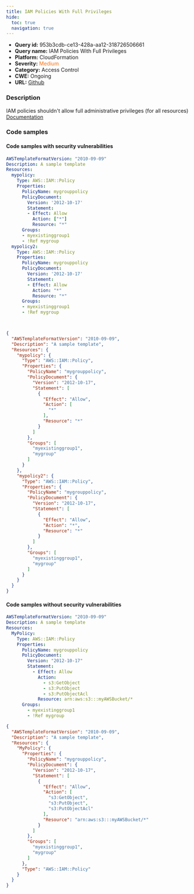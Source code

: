 ```yaml
---
title: IAM Policies With Full Privileges
hide:
  toc: true
  navigation: true
---
```


<style>
  .highlight .hll {
    background-color: #ff171742;
  }
  .md-content {
    max-width: 1100px;
    margin: 0 auto;
  }
</style>

-   **Query id:** 953b3cdb-ce13-428a-aa12-318726506661
-   **Query name:** IAM Policies With Full Privileges
-   **Platform:** CloudFormation
-   **Severity:** <span style="color:#ff7213">Medium</span>
-   **Category:** Access Control
-   **CWE:** Ongoing
-   **URL:** [Github](https://github.com/Checkmarx/kics/tree/master/assets/queries/cloudFormation/aws/iam_policies_with_full_privileges)

### Description
IAM policies shouldn't allow full administrative privileges (for all resources)<br>
[Documentation](https://docs.aws.amazon.com/AWSCloudFormation/latest/UserGuide/aws-resource-iam-policy.html)

### Code samples
#### Code samples with security vulnerabilities
```yaml title="Positive test num. 1 - yaml file" hl_lines="8 21"
AWSTemplateFormatVersion: "2010-09-09"
Description: A sample template
Resources:
  mypolicy:
    Type: AWS::IAM::Policy
    Properties:
      PolicyName: mygrouppolicy
      PolicyDocument:
        Version: '2012-10-17'
        Statement:
        - Effect: Allow
          Action: ["*"]
          Resource: "*"
      Groups:
      - myexistinggroup1
      - !Ref mygroup
  mypolicy2:
    Type: AWS::IAM::Policy
    Properties:
      PolicyName: mygrouppolicy
      PolicyDocument:
        Version: '2012-10-17'
        Statement:
        - Effect: Allow
          Action: "*"
          Resource: "*"
      Groups:
      - myexistinggroup1
      - !Ref mygroup




```
```json title="Positive test num. 2 - json file" hl_lines="9 31"
{
  "AWSTemplateFormatVersion": "2010-09-09",
  "Description": "A sample template",
  "Resources": {
    "mypolicy": {
      "Type": "AWS::IAM::Policy",
      "Properties": {
        "PolicyName": "mygrouppolicy",
        "PolicyDocument": {
          "Version": "2012-10-17",
          "Statement": [
            {
              "Effect": "Allow",
              "Action": [
                "*"
              ],
              "Resource": "*"
            }
          ]
        },
        "Groups": [
          "myexistinggroup1",
          "mygroup"
        ]
      }
    },
    "mypolicy2": {
      "Type": "AWS::IAM::Policy",
      "Properties": {
        "PolicyName": "mygrouppolicy",
        "PolicyDocument": {
          "Version": "2012-10-17",
          "Statement": [
            {
              "Effect": "Allow",
              "Action": "*",
              "Resource": "*"
            }
          ]
        },
        "Groups": [
          "myexistinggroup1",
          "mygroup"
        ]
      }
    }
  }
}

```


#### Code samples without security vulnerabilities
```yaml title="Negative test num. 1 - yaml file"
AWSTemplateFormatVersion: "2010-09-09"
Description: A sample template
Resources:
  MyPolicy:
    Type: AWS::IAM::Policy
    Properties:
      PolicyName: mygrouppolicy
      PolicyDocument:
        Version: "2012-10-17"
        Statement:
          - Effect: Allow
            Action:
              - s3:GetObject
              - s3:PutObject
              - s3:PutObjectAcl
            Resource: arn:aws:s3:::myAWSBucket/*
      Groups:
        - myexistinggroup1
        - !Ref mygroup

```
```json title="Negative test num. 2 - json file"
{
  "AWSTemplateFormatVersion": "2010-09-09",
  "Description": "A sample template",
  "Resources": {
    "MyPolicy": {
      "Properties": {
        "PolicyName": "mygrouppolicy",
        "PolicyDocument": {
          "Version": "2012-10-17",
          "Statement": [
            {
              "Effect": "Allow",
              "Action": [
                "s3:GetObject",
                "s3:PutObject",
                "s3:PutObjectAcl"
              ],
              "Resource": "arn:aws:s3:::myAWSBucket/*"
            }
          ]
        },
        "Groups": [
          "myexistinggroup1",
          "mygroup"
        ]
      },
      "Type": "AWS::IAM::Policy"
    }
  }
}

```
